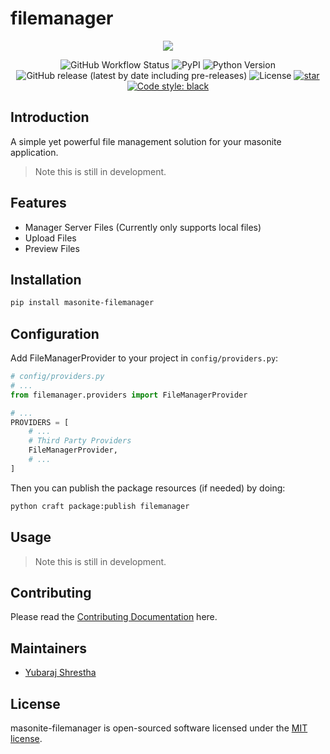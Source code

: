 # filemanager

<p align="center">
    <img src="https://banners.beyondco.de/filemanager.png?theme=light&packageManager=pip+install&packageName=masonite-filemanager&pattern=topography&style=style_1&description=Package description in one line displayed e.g. in README&md=1&showWatermark=1&fontSize=100px&images=https%3A%2F%2Fgblobscdn.gitbook.com%2Fspaces%2F-L9uc-9XAlqhXkBwrLMA%2Favatar.png">
</p>

<p align="center">
  
  <img alt="GitHub Workflow Status" src="https://github.com/yubarajshrestha/masonite-filemanager/actions/workflows/python-package.yml/badge.svg">
  <img alt="PyPI" src="https://img.shields.io/pypi/v/masonite-filemanager">
  <img src="https://img.shields.io/badge/python-3.7+-blue.svg" alt="Python Version">
  <img alt="GitHub release (latest by date including pre-releases)" src="https://img.shields.io/github/v/release/yubarajshrestha/masonite-filemanager">
  <img alt="License" src="https://img.shields.io/github/license/yubarajshrestha/masonite-filemanager">
  <a href="https://github.com/yubarajshrestha/masonite-filemanager/stargazers"><img alt="star" src="https://img.shields.io/github/stars/yubarajshrestha/masonite-filemanager" /></a>
  <a href="https://github.com/psf/black"><img alt="Code style: black" src="https://img.shields.io/badge/code%20style-black-000000.svg"></a>
</p>

## Introduction

A simple yet powerful file management solution for your masonite application.

> Note this is still in development.

## Features

- Manager Server Files (Currently only supports local files)
- Upload Files
- Preview Files

## Installation

```bash
pip install masonite-filemanager
```

## Configuration

Add FileManagerProvider to your project in `config/providers.py`:

```python
# config/providers.py
# ...
from filemanager.providers import FileManagerProvider

# ...
PROVIDERS = [
    # ...
    # Third Party Providers
    FileManagerProvider,
    # ...
]
```

Then you can publish the package resources (if needed) by doing:

```bash
python craft package:publish filemanager
```

## Usage

> Note this is still in development.

## Contributing

Please read the [Contributing Documentation](CONTRIBUTING.md) here.

## Maintainers

- [Yubaraj Shrestha](https://www.github.com/yubarajshrestha)

## License

masonite-filemanager is open-sourced software licensed under the [MIT license](LICENSE).
